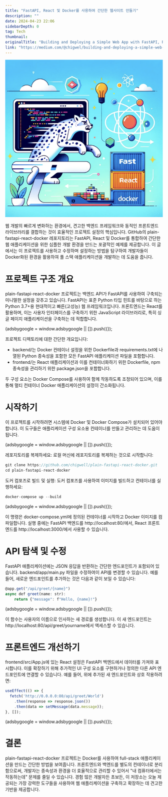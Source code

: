 ```yaml
---
title: "FastAPI, React 및 Docker를 사용하여 간단한 웹사이트 만들기"
description: ""
date: 2024-04-23 22:06
sidebarDepth: 0
tag: Tech
thumbnail: 
originalTitle: "Building and Deploying a Simple Web App with FastAPI, React, and Docker"
link: "https://medium.com/@chigwel/building-and-deploying-a-simple-web-app-with-fastapi-react-and-docker-0ff07bc78ffb"
---
```



![Building and Deploying a Simple Web App with FastAPI, React, and Docker](./img/BuildingandDeployingaSimpleWebAppwithFastAPIReactandDocker_0.png)

웹 개발의 빠르게 변화하는 환경에서, 견고한 백엔드 프레임워크와 동적인 프론트엔드 라이브러리를 결합하는 것이 효율적인 프로젝트 설정의 핵심입니다. GitHub의 plain-fastapi-react-docker 레포지토리는 FastAPI, React 및 Docker를 통합하여 간단한 웹 애플리케이션을 위한 심플한 개발 환경을 만드는 포괄적인 예제를 제공합니다. 이 글에서는 이 프로젝트를 사용하고 수정하며 설정하는 방법을 탐구하여 개발자들이 Docker화된 환경을 활용하여 풀 스택 애플리케이션을 개발하는 데 도움을 줍니다.

# 프로젝트 구조 개요

plain-fastapi-react-docker 프로젝트는 백엔드 API가 FastAPI를 사용하여 구축되는 미니멀한 설정을 갖추고 있습니다. FastAPI는 표준 Python 타입 힌트를 바탕으로 하는 Python 3.7+용 현대적이고 빠른(고성능) 웹 프레임워크입니다. 프론트엔드는 React를 활용하며, 이는 사용자 인터페이스를 구축하기 위한 JavaScript 라이브러리로, 특히 싱글 페이지 애플리케이션을 구축하는 데 적합합니다.

<!-- ui-log 수평형 -->
<ins class="adsbygoogle"
  style="display:block"
  data-ad-client="ca-pub-4877378276818686"
  data-ad-slot="9743150776"
  data-ad-format="auto"
  data-full-width-responsive="true"></ins>
<component is="script">
(adsbygoogle = window.adsbygoogle || []).push({});
</component>

프로젝트 디렉토리에 대한 간단한 개요입니다:
- backend/는 Docker 컨테이너 설정을 위한 Dockerfile과 requirements.txt에 나열된 Python 종속성을 포함한 모든 FastAPI 애플리케이션 파일을 포함합니다.
- frontend/는 React 애플리케이션과 이를 컨테이너화하기 위한 Dockerfile, npm 종속성을 관리하기 위한 package.json을 포함합니다.

두 구성 요소는 Docker Compose를 사용하여 함께 작동하도록 조정되어 있으며, 이를 통해 멀티 컨테이너 Docker 애플리케이션의 설정이 간소화됩니다.

# 시작하기

이 프로젝트를 시작하려면 시스템에 Docker 및 Docker Compose가 설치되어 있어야 합니다. 이 도구들은 애플리케이션 구성 요소용 컨테이너를 만들고 관리하는 데 도움이 됩니다.

<!-- ui-log 수평형 -->
<ins class="adsbygoogle"
  style="display:block"
  data-ad-client="ca-pub-4877378276818686"
  data-ad-slot="9743150776"
  data-ad-format="auto"
  data-full-width-responsive="true"></ins>
<component is="script">
(adsbygoogle = window.adsbygoogle || []).push({});
</component>

레포지토리를 복제하세요:
로컬 머신에 레포지토리를 복제하는 것으로 시작합니다:

```js
git clone https://github.com/chigwell/plain-fastapi-react-docker.git
cd plain-fastapi-react-docker
```

도커 컴포즈로 빌드 및 실행:
도커 컴포즈를 사용하여 이미지를 빌드하고 컨테이너를 실행하세요:

```js
docker-compose up --build
```

<!-- ui-log 수평형 -->
<ins class="adsbygoogle"
  style="display:block"
  data-ad-client="ca-pub-4877378276818686"
  data-ad-slot="9743150776"
  data-ad-format="auto"
  data-full-width-responsive="true"></ins>
<component is="script">
(adsbygoogle = window.adsbygoogle || []).push({});
</component>

이 명령은 docker-compose.yml에 정의된 컨테이너를 시작하고 Docker 이미지를 컴파일합니다. 실행 중에는 FastAPI 백엔드를 http://localhost:80/에서, React 프론트엔드를 http://localhost:3000/에서 사용할 수 있습니다.

# API 탐색 및 수정

FastAPI 애플리케이션에는 JSON 응답을 반환하는 간단한 엔드포인트가 포함되어 있습니다. backend/app/main.py 파일을 수정하여이 API를 변경할 수 있습니다. 예를 들어, 새로운 엔드포인트를 추가하는 것은 다음과 같이 보일 수 있습니다:

```js
@app.get("/api/greet/{name}")
async def greet(name: str):
    return {"message": f"Hello, {name}!"}
```

<!-- ui-log 수평형 -->
<ins class="adsbygoogle"
  style="display:block"
  data-ad-client="ca-pub-4877378276818686"
  data-ad-slot="9743150776"
  data-ad-format="auto"
  data-full-width-responsive="true"></ins>
<component is="script">
(adsbygoogle = window.adsbygoogle || []).push({});
</component>

이 함수는 사용자의 이름으로 인사하는 새 경로를 생성합니다. 이 새 엔드포인트는 http://localhost:80/api/greet/yourname에서 액세스할 수 있습니다.

# 프론트엔드 개선하기

frontend/src/App.js에 있는 React 설정은 FastAPI 백엔드에서 데이터를 가져와 표시합니다. 이를 확장하기 위해 추가적인 UI 구성 요소를 구현하거나 정의한 다른 API 엔드포인트에 연결할 수 있습니다. 예를 들어, 위에 추가된 새 엔드포인트와 상호 작용하려면:

```js
useEffect(() => {
  fetch('http://0.0.0.0:80/api/greet/World')
    .then(response => response.json())
    .then(data => setMessage(data.message));
}, []);
```

<!-- ui-log 수평형 -->
<ins class="adsbygoogle"
  style="display:block"
  data-ad-client="ca-pub-4877378276818686"
  data-ad-slot="9743150776"
  data-ad-format="auto"
  data-full-width-responsive="true"></ins>
<component is="script">
(adsbygoogle = window.adsbygoogle || []).push({});
</component>

# 결론

plain-fastapi-react-docker 프로젝트는 Docker를 사용하여 full-stack 애플리케이션을 만드는 간단한 방법을 보여줍니다. 프론트엔드와 백엔드를 별도의 컨테이너로 분리함으로써, 개발자는 종속성과 환경을 더 효율적으로 관리할 수 있어서 "내 컴퓨터에서는 작동하는데" 문제를 줄일 수 있습니다. 경험 많은 개발자든 초보든, 이 저장소는 오늘 제공되는 가장 강력한 도구들을 사용하여 웹 애플리케이션을 구축하고 확장하는 데 견고한 기반을 제공합니다.